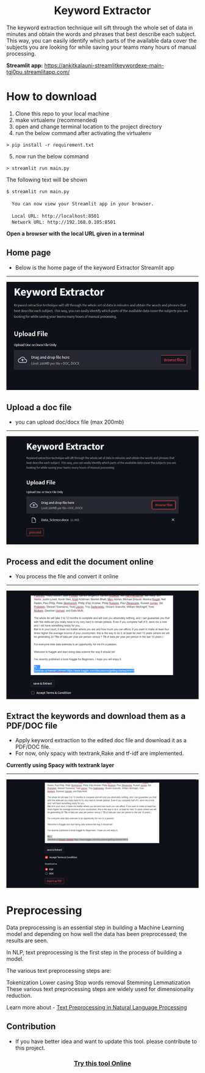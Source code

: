 
<center> <h1>Keyword Extractor </h1> </center>

The keyword extraction technique will sift through the whole set of data in minutes and obtain the words and phrases that best describe each subject. This way, you can easily identify which parts of the available data cover the subjects you are looking for while saving your teams many hours of manual processing.


**Streamlit app:** https://ankitkalauni-streamlitkeywordexe-main-tgj0pu.streamlitapp.com/

# How to download

1. Clone this repo to your local machine
2. make virtualenv (recommended)
3. open and change terminal location to the project directory
4. run the below command after activating the virtualenv
```
> pip install -r requirement.txt
```
5. now run the below command
```
> streamlit run main.py
```
The following text will be shown

```
$ streamlit run main.py

  You can now view your Streamlit app in your browser.

  Local URL: http://localhost:8501
  Network URL: http://192.168.0.105:8501
```


**Open a browser with the local URL given in a terminal**

## Home page

* Below is the home page of the keyword Extractor Streamlit app
___
![Home Page](https://raw.githubusercontent.com/Ankitkalauni/Keyword_Extractor/main/images/home_page.png)


## Upload a doc file

* you can upload doc/docx file (max 200mb)
___
![Upload doc](https://raw.githubusercontent.com/Ankitkalauni/Keyword_Extractor/main/images/upload.png)


## Process and edit the document online

* You process the file and convert it online
___
![edit doc](https://raw.githubusercontent.com/Ankitkalauni/Keyword_Extractor/main/images/edit.png)



## Extract the keywords and download them as a PDF/DOC file

* Apply keyword extraction to the edited doc file and download it as a PDF/DOC file.
* For now, only spacy with textrank,Rake and tf-idf are implemented.

**Currently using Spacy with textrank layer**
___
![download file](https://raw.githubusercontent.com/Ankitkalauni/Keyword_Extractor/main/images/download.png)


# Preprocessing

Data preprocessing is an essential step in building a Machine Learning model and depending on how well the data has been preprocessed; the results are seen.

In NLP, text preprocessing is the first step in the process of building a model.

The various text preprocessing steps are:

Tokenization
Lower casing
Stop words removal
Stemming
Lemmatization
These various text preprocessing steps are widely used for dimensionality reduction.

Learn more about - [Text Preprocessing in Natural Language Processing](https://towardsdatascience.com/text-preprocessing-in-natural-language-processing-using-python-6113ff5decd8)


## Contribution

* If you have better idea and want to update this tool. please contribute to this project.


<center> <h3><a href = "https://ankitkalauni-streamlitkeywordexe-main-tgj0pu.streamlitapp.com/">Try this tool Online</a>